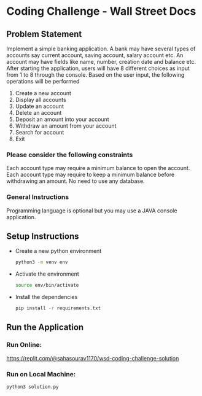 # Coding Challenge - Wall Street Docs

## Problem Statement

Implement a simple banking application. A bank may have several types of accounts say current
account, saving account, salary account etc. An account may have fields like name, number, creation
date and balance etc. After starting the application, users will have 8 different choices as input from
1 to 8 through the console.
Based on the user input, the following operations will be performed

1. Create a new account
2. Display all accounts
3. Update an account
4. Delete an account
5. Deposit an amount into your account
6. Withdraw an amount from your account
7. Search for account
8. Exit

### Please consider the following constraints

Each account type may require a minimum balance to open the account.
Each account type may require to keep a minimum balance before withdrawing an amount.
No need to use any database.

### General Instructions

Programming language is optional but you may use a JAVA console application.

## Setup Instructions

- Create a new python environment

  ```bash
  python3 -m venv env
  ```

- Activate the environment

  ```bash
  source env/bin/activate
  ```

- Install the dependencies
  ```bash
  pip install -r requirements.txt
  ```

## Run the Application
### Run Online: 
  https://replit.com/@sahasourav1170/wsd-coding-challenge-solution
### Run on Local Machine:
```bash
python3 solution.py
```

